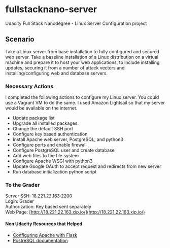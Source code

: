 # fullstacknano-server
Udacity Full Stack Nanodegree - Linux Server Configuration project

## Scenario
Take a Linux server from base installation to fully configured and secured web server. Take a baseline installation of a Linux distribution on a virtual machine and prepare it to host your web applications, to include installing updates, securing it from a number of attack vectors and installing/configuring web and database servers.

### Necessary Actions
I completed the following actions to configure my Linux server. You could use a Vagrant VM to do the same. I used Amazon Lightsail so that my server would be available on the internet.
* Update package list
* Upgrade all installed packages. 
* Change the default SSH port
* Configure key based authentication
* Install Apache web server, PostgreSQL, and python3
* Configure ports and enable firewall
* Configure PostgreSQL user and create database
* Add web files to the file system
* Configure Apache WSGI with python3
* Update Google OAuth to accept request and redirects from new server
* Run database initialization python script

### To the Grader
Server SSH: 18.221.22.163:2200\
Login: Grader\
Authorization: Key based sent separately\
Web Page: [http://18.221.22.163.xip.io/](http://18.221.22.163.xip.io/)

#### Non Udacity Resources that Helped
* [Configuring Apache with Flask](https://jackhalpinblog.wordpress.com/2016/08/27/getting-your-python-3-flask-app-to-run-on-apache/)
* [PostreSQL documentation](https://www.postgresql.org/docs/10/static/index.html)
